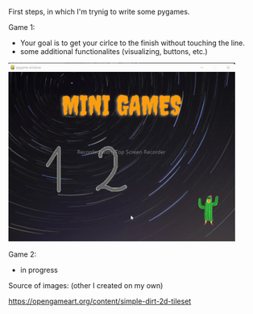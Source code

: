 First steps, in which I'm trynig to write some pygames. 

Game 1:
- Your goal is to get your cirlce to the finish without touching the line. 
- some additional functionalites (visualizing, buttons, etc.)

<img src="images/game1_trailer.gif" width="450">

Game 2:
- in progress


Source of images: (other I created on my own)

https://opengameart.org/content/simple-dirt-2d-tileset
